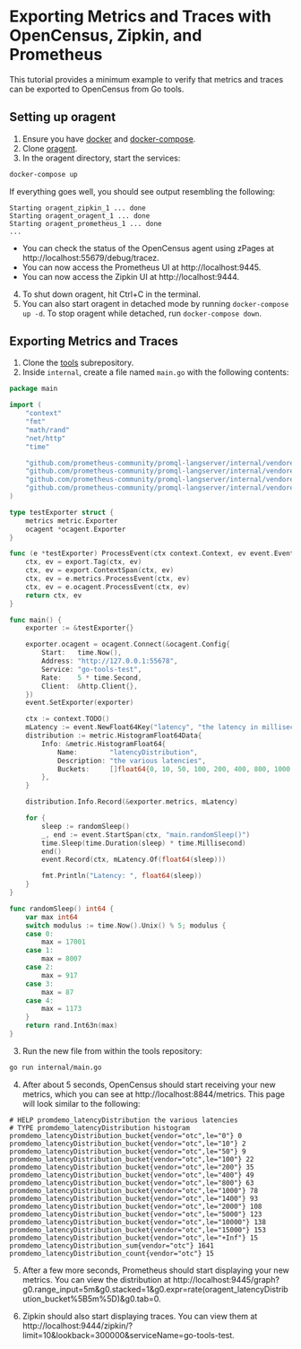 # Exporting Metrics and Traces with OpenCensus, Zipkin, and Prometheus

This tutorial provides a minimum example to verify that metrics and traces
can be exported to OpenCensus from Go tools.

## Setting up oragent

1. Ensure you have [docker](https://www.docker.com/get-started) and [docker-compose](https://docs.docker.com/compose/install/).
2. Clone [oragent](https://github.com/orijtech/oragent).
3. In the oragent directory, start the services:
```bash
docker-compose up
```
If everything goes well, you should see output resembling the following:
```
Starting oragent_zipkin_1 ... done
Starting oragent_oragent_1 ... done
Starting oragent_prometheus_1 ... done
...
```
* You can check the status of the OpenCensus agent using zPages at http://localhost:55679/debug/tracez.
* You can now access the Prometheus UI at http://localhost:9445.
* You can now access the Zipkin UI at http://localhost:9444.
4. To shut down oragent, hit Ctrl+C in the terminal.
5. You can also start oragent in detached mode by running `docker-compose up -d`. To stop oragent while detached, run `docker-compose down`.

## Exporting Metrics and Traces
1. Clone the [tools](https://golang.org/x/tools) subrepository.
1. Inside `internal`, create a file named `main.go` with the following contents:
```go
package main

import (
	"context"
	"fmt"
	"math/rand"
	"net/http"
	"time"

	"github.com/prometheus-community/promql-langserver/internal/vendored/go-tools/telemetry/event"
	"github.com/prometheus-community/promql-langserver/internal/vendored/go-tools/telemetry/export"
	"github.com/prometheus-community/promql-langserver/internal/vendored/go-tools/telemetry/export/metric"
	"github.com/prometheus-community/promql-langserver/internal/vendored/go-tools/telemetry/export/ocagent"
)

type testExporter struct {
	metrics metric.Exporter
	ocagent *ocagent.Exporter
}

func (e *testExporter) ProcessEvent(ctx context.Context, ev event.Event) (context.Context, event.Event) {
	ctx, ev = export.Tag(ctx, ev)
	ctx, ev = export.ContextSpan(ctx, ev)
	ctx, ev = e.metrics.ProcessEvent(ctx, ev)
	ctx, ev = e.ocagent.ProcessEvent(ctx, ev)
	return ctx, ev
}

func main() {
	exporter := &testExporter{}

	exporter.ocagent = ocagent.Connect(&ocagent.Config{
		Start:   time.Now(),
		Address: "http://127.0.0.1:55678",
		Service: "go-tools-test",
		Rate:    5 * time.Second,
		Client:  &http.Client{},
	})
	event.SetExporter(exporter)

	ctx := context.TODO()
	mLatency := event.NewFloat64Key("latency", "the latency in milliseconds")
	distribution := metric.HistogramFloat64Data{
		Info: &metric.HistogramFloat64{
			Name:        "latencyDistribution",
			Description: "the various latencies",
			Buckets:     []float64{0, 10, 50, 100, 200, 400, 800, 1000, 1400, 2000, 5000, 10000, 15000},
		},
	}

	distribution.Info.Record(&exporter.metrics, mLatency)

	for {
		sleep := randomSleep()
		_, end := event.StartSpan(ctx, "main.randomSleep()")
		time.Sleep(time.Duration(sleep) * time.Millisecond)
		end()
		event.Record(ctx, mLatency.Of(float64(sleep)))

		fmt.Println("Latency: ", float64(sleep))
	}
}

func randomSleep() int64 {
	var max int64
	switch modulus := time.Now().Unix() % 5; modulus {
	case 0:
		max = 17001
	case 1:
		max = 8007
	case 2:
		max = 917
	case 3:
		max = 87
	case 4:
		max = 1173
	}
	return rand.Int63n(max)
}

```
3. Run the new file from within the tools repository:
```bash
go run internal/main.go
```
4. After about 5 seconds, OpenCensus should start receiving your new metrics, which you can see at http://localhost:8844/metrics. This page will look similar to the following:
```
# HELP promdemo_latencyDistribution the various latencies
# TYPE promdemo_latencyDistribution histogram
promdemo_latencyDistribution_bucket{vendor="otc",le="0"} 0
promdemo_latencyDistribution_bucket{vendor="otc",le="10"} 2
promdemo_latencyDistribution_bucket{vendor="otc",le="50"} 9
promdemo_latencyDistribution_bucket{vendor="otc",le="100"} 22
promdemo_latencyDistribution_bucket{vendor="otc",le="200"} 35
promdemo_latencyDistribution_bucket{vendor="otc",le="400"} 49
promdemo_latencyDistribution_bucket{vendor="otc",le="800"} 63
promdemo_latencyDistribution_bucket{vendor="otc",le="1000"} 78
promdemo_latencyDistribution_bucket{vendor="otc",le="1400"} 93
promdemo_latencyDistribution_bucket{vendor="otc",le="2000"} 108
promdemo_latencyDistribution_bucket{vendor="otc",le="5000"} 123
promdemo_latencyDistribution_bucket{vendor="otc",le="10000"} 138
promdemo_latencyDistribution_bucket{vendor="otc",le="15000"} 153
promdemo_latencyDistribution_bucket{vendor="otc",le="+Inf"} 15
promdemo_latencyDistribution_sum{vendor="otc"} 1641
promdemo_latencyDistribution_count{vendor="otc"} 15
```
5. After a few more seconds, Prometheus should start displaying your new metrics. You can view the distribution at http://localhost:9445/graph?g0.range_input=5m&g0.stacked=1&g0.expr=rate(oragent_latencyDistribution_bucket%5B5m%5D)&g0.tab=0.

6. Zipkin should also start displaying traces. You can view them at http://localhost:9444/zipkin/?limit=10&lookback=300000&serviceName=go-tools-test.